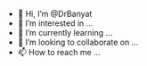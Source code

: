 - 👋 Hi, I’m @DrBanyat
- 👀 I’m interested in ...
- 🌱 I’m currently learning ...
- 💞️ I’m looking to collaborate on ...
- 📫 How to reach me ...

<!---
DrBanyat/DrBanyat is a ✨ special ✨ repository because its `README.md` (this file) appears on your GitHub profile.
You can click the Preview link to take a look at your changes.
--->
